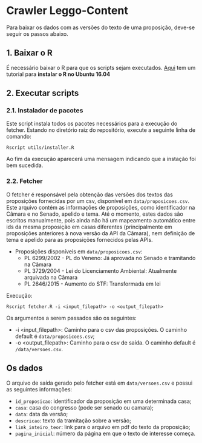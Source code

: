 # Crawler Leggo-Content

Para baixar os dados com as versões do texto de uma proposição, deve-se seguir os passos abaixo.

 ## 1. Baixar o R
É necessário baixar o R para que os scripts sejam executados. [Aqui](https://www.digitalocean.com/community/tutorials/how-to-install-r-on-ubuntu-16-04-2) tem um tutorial para **instalar o R no Ubuntu 16.04**

## 2. Executar scripts

### 2.1. Instalador de pacotes

Este script instala todos os pacotes necessários para a execução do fetcher. Estando no diretório raiz do repositório, execute a seguinte linha de comando:

```
Rscript utils/installer.R
```

Ao fim da execução aparecerá uma mensagem indicando que a instação foi bem sucedida.

### 2.2. Fetcher

O fetcher é responsável pela obtenção das versões dos textos das proposições fornecidas por um csv, disponível em `data/proposicoes.csv`. Este arquivo contém as informações de proposições, como identificador na Câmara e no Senado, apelido e tema. Até o momento, estes dados são escritos manualmente, pois ainda não há um mapeamento automático entre ids da mesma proposição em casas diferentes (principalmente em proposições anteriores à nova versão da API da Câmara), nem definição de tema e apelido para as proposições fornecidos pelas APIs.

* Proposições disponíveis em `data/proposicoes.csv`:
  * PL 6299/2002 - PL do Veneno: Já aprovada no Senado e tramitando na Câmara
  * PL 3729/2004 - Lei do Licenciamento Ambiental: Atualmente arquivada na Câmara
  * PL 2646/2015 - Aumento do STF: Transformada em lei

Execução:
```
Rscript fetcher.R -i <input_filepath> -o <output_filepath>
```
Os argumentos a serem passados são os seguintes:
 * -i <input_filepath>: Caminho para o csv das proposições. O caminho default é `data/proposicoes.csv`;
 * -o <output_filepath>: Caminho para o csv de saída. O caminho default é `/data/versoes.csv`.

 ## Os dados

O arquivo de saída gerado pelo fetcher está em `data/versoes.csv` e possui as seguintes informações:
 * `id_proposicao`: identificador da proposição em uma determinada casa;
 * `casa`: casa do congresso (pode ser senado ou camara);
 * `data`: data da versão;
 * `descricao`: texto da tramitação sobre a versão;
 * `link_inteiro_teor`: link para o arquivo em pdf do texto da proposição;
 * `pagina_inicial`: número da página em que o texto de interesse começa.
